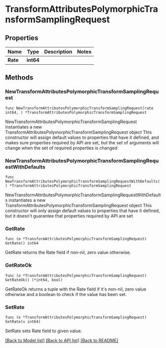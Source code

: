 # TransformAttributesPolymorphicTransformSamplingRequest

## Properties

Name | Type | Description | Notes
------------ | ------------- | ------------- | -------------
**Rate** | **int64** |  | 

## Methods

### NewTransformAttributesPolymorphicTransformSamplingRequest

`func NewTransformAttributesPolymorphicTransformSamplingRequest(rate int64, ) *TransformAttributesPolymorphicTransformSamplingRequest`

NewTransformAttributesPolymorphicTransformSamplingRequest instantiates a new TransformAttributesPolymorphicTransformSamplingRequest object
This constructor will assign default values to properties that have it defined,
and makes sure properties required by API are set, but the set of arguments
will change when the set of required properties is changed

### NewTransformAttributesPolymorphicTransformSamplingRequestWithDefaults

`func NewTransformAttributesPolymorphicTransformSamplingRequestWithDefaults() *TransformAttributesPolymorphicTransformSamplingRequest`

NewTransformAttributesPolymorphicTransformSamplingRequestWithDefaults instantiates a new TransformAttributesPolymorphicTransformSamplingRequest object
This constructor will only assign default values to properties that have it defined,
but it doesn't guarantee that properties required by API are set

### GetRate

`func (o *TransformAttributesPolymorphicTransformSamplingRequest) GetRate() int64`

GetRate returns the Rate field if non-nil, zero value otherwise.

### GetRateOk

`func (o *TransformAttributesPolymorphicTransformSamplingRequest) GetRateOk() (*int64, bool)`

GetRateOk returns a tuple with the Rate field if it's non-nil, zero value otherwise
and a boolean to check if the value has been set.

### SetRate

`func (o *TransformAttributesPolymorphicTransformSamplingRequest) SetRate(v int64)`

SetRate sets Rate field to given value.



[[Back to Model list]](../README.md#documentation-for-models) [[Back to API list]](../README.md#documentation-for-api-endpoints) [[Back to README]](../README.md)


